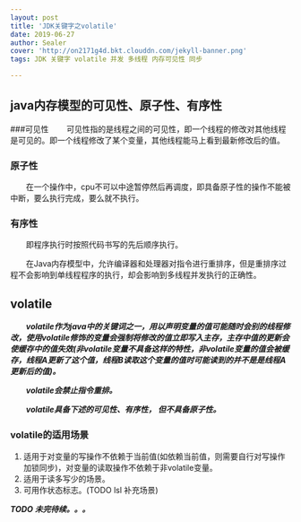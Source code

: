```yaml
---
layout: post
title: 'JDK关键字之volatile'
date: 2019-06-27
author: Sealer
cover: 'http://on2171g4d.bkt.clouddn.com/jekyll-banner.png'
tags: JDK 关键字 volatile 并发 多线程 内存可见性 同步  

---
```


## java内存模型的可见性、原子性、有序性

###可见性
　　可见性指的是线程之间的可见性，即一个线程的修改对其他线程是可见的。即一个线程修改了某个变量，其他线程能马上看到最新修改后的值。
### 原子性
　　在一个操作中，cpu不可以中途暂停然后再调度，即具备原子性的操作不能被中断，要么执行完成，要么就不执行。
### 有序性
　　即程序执行时按照代码书写的先后顺序执行。

　　在Java内存模型中，允许编译器和处理器对指令进行重排序，但是重排序过程不会影响到单线程程序的执行，却会影响到多线程并发执行的正确性。


## volatile
　　_**volatile作为java中的关键词之一，用以声明变量的值可能随时会别的线程修改，使用volatile修饰的变量会强制将修改的值立即写入主存，主存中值的更新会使缓存中的值失效(非volatile变量不具备这样的特性，非volatile变量的值会被缓存，线程A更新了这个值，线程B读取这个变量的值时可能读到的并不是是线程A更新后的值)。**_

　　**_volatile会禁止指令重排。_**

　　**_volatile具备下述的可见性、有序性， 但不具备原子性。_**

### volatile的适用场景
1. 适用于对变量的写操作不依赖于当前值(如依赖当前值，则需要自行对写操作加锁同步)，对变量的读取操作不依赖于非volatile变量。
2. 适用于读多写少的场景。
3. 可用作状态标志。(TODO lsl 补充场景)

**_TODO 未完待续。。。_**
